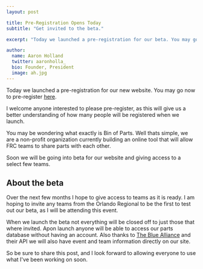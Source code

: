 ```yaml
---
layout: post

title: Pre-Registration Opens Today
subtitle: "Get invited to the beta."

excerpt: "Today we launched a pre-registration for our beta. You may go now to pre-register at http://binofparts.com"

author:
  name: Aaron Holland
  twitter: aaronholla_
  bio: Founder, President
  image: ah.jpg
---
```


Today we launched a pre-registration for our new website. You may go now to pre-register [here](https://binofparts.com).

I welcome anyone interested to please pre-register, as this will give us a better understanding of how many people will be registered when we launch. 

You may be wondering what exactly is Bin of Parts. Well thats simple, we are a non-profit organization currently building an online tool that will allow FRC teams to share parts with each other.

Soon we will be going into beta for our website and giving access to a select few teams.

About the beta
--------------

Over the next few months I hope to give access to teams as it is ready. I am hoping to invite any teams from the Orlando Regional to be the first to test out our beta, as I will be attending this event. 

When we launch the beta not everything will be closed off to just those that where invited. Apon launch anyone will be able to access our parts database without having an account. Also thanks to [The Blue Alliance](http://www.thebluealliance.com) and their API we will also have event and team information directly on our site. 

So be sure to share this post, and I look forward to allowing everyone to use what I've been working on soon.
